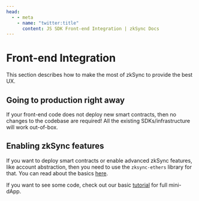 ```yaml
---
head:
  - - meta
    - name: "twitter:title"
      content: JS SDK Front-end Integration | zkSync Docs
---
```


# Front-end Integration

This section describes how to make the most of zkSync to provide the best UX.

## Going to production right away

If your front-end code does not deploy new smart contracts, then no changes to the codebase are required! All the existing SDKs/infrastructure will work out-of-box.

## Enabling zkSync features

If you want to deploy smart contracts or enable advanced zkSync features, like account abstraction, then you need to use the `zksync-ethers` library for that. You can read about
the basics [here](./features.md).

If you want to see some code, check out our basic [tutorial](../../quick-start/hello-world.md) for full mini-dApp.
